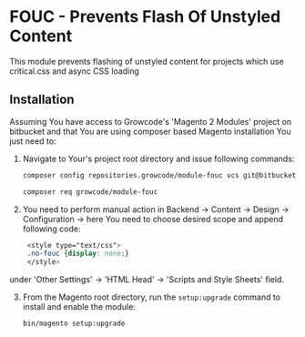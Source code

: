 # FOUC - Prevents Flash Of Unstyled Content

This module prevents flashing of unstyled content for projects which use critical.css and async CSS loading

## Installation

Assuming You have access to Growcode's 'Magento 2 Modules' project on bitbucket and that You are using composer based Magento installation You just need to:

1. Navigate to Your's project root directory and issue following commands:

   ```bash
   composer config repositories.growcode/module-fouc vcs git@bitbucket.org:conversion-ecommerce-development/growcode-module-fouc.git
   ```
   ```bash
   composer req growcode/module-fouc
   ```

2. You need to perform manual action in Backend -> Content -> Design -> Configuration -> here You need to choose desired scope and append following code:
   ```css
    <style type="text/css">
    .no-fouc {display: none;}
    </style>
   ```

under 'Other Settings' -> 'HTML Head' -> 'Scripts and Style Sheets' field. 

3. From the Magento root directory, run the `setup:upgrade` command to install and enable the module:

   ```bash
   bin/magento setup:upgrade
   ```
